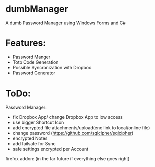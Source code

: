 # dumbManager
A dumb Password Manager using Windows Forms and C#


# Features:
- Password Manger
- Totp Code Generation
- Possible Syncronization with Dropbox
- Password Generator

# ToDo:

Password Manager:
- fix Dropbox App/ change Dropbox App to low access
- use bigger Shortcut Icon
- add encrypted file attachments/upload(enc link to local/online file)
- change password (https://github.com/sqlcipher/sqlcipher)
- encrypted Notes
- add failsafe for Sync
- safe settings encrypted per Account




firefox addon: (in the far future if everything else goes right)

